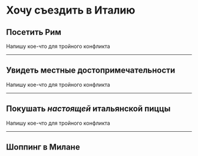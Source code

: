 # Хочу съездить в Италию

## Посетить Рим
Напишу кое-что для тройного конфликта

---
## Увидеть местные достопримечательности
Напишу кое-что для тройного конфликта

---
## Покушать __*настоящей*__ итальянской пиццы
Напишу кое-что для тройного конфликта

---
## Шоппинг в Милане